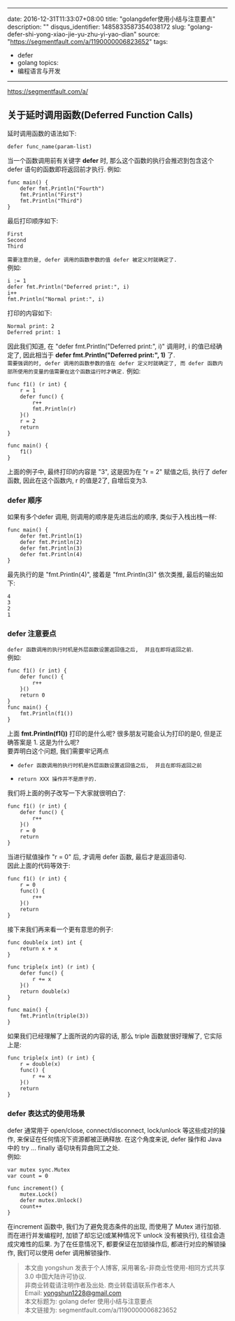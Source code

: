 
---
date: 2016-12-31T11:33:07+08:00
title: "golangdefer使用小结与注意要点"
description: ""
disqus_identifier: 1485833587354038172
slug: "golang-defer-shi-yong-xiao-jie-yu-zhu-yi-yao-dian"
source: "https://segmentfault.com/a/1190000006823652"
tags: 
- defer 
- golang 
topics:
- 编程语言与开发
---

https://segmentfault.com/a/

关于延时调用函数(Deferred Function Calls)
-----------------------------------------

延时调用函数的语法如下:

    defer func_name(param-list)

当一个函数调用前有关键字 **defer** 时,
那么这个函数的执行会推迟到包含这个 defer 语句的函数即将返回前才执行.
例如:

    func main() {
        defer fmt.Println("Fourth")
        fmt.Println("First")
        fmt.Println("Third")
    }

最后打印顺序如下:

    First
    Second
    Third

`需要注意的是, defer 调用的函数参数的值 defer 被定义时就确定了.`\
例如:

    i := 1
    defer fmt.Println("Deferred print:", i)
    i++
    fmt.Println("Normal print:", i)

打印的内容如下:

    Normal print: 2
    Deferred print: 1

因此我们知道, 在 "defer fmt.Println("Deferred print:", i)" 调用时, i
的值已经确定了, 因此相当于 **defer fmt.Println("Deferred print:", 1)**
了.\
`需要强调的时, defer 调用的函数参数的值在 defer 定义时就确定了, 而 defer 函数内部所使用的变量的值需要在这个函数运行时才确定.`
例如:

    func f1() (r int) {
        r = 1
        defer func() {
            r++
            fmt.Println(r)
        }()
        r = 2
        return
    }

    func main() {
        f1()
    }

上面的例子中, 最终打印的内容是 "3", 这是因为在 "r = 2" 赋值之后, 执行了
defer 函数, 因此在这个函数内, r 的值是2了, 自增后变为3.

### defer 顺序

如果有多个defer 调用, 则调用的顺序是先进后出的顺序, 类似于入栈出栈一样:

    func main() {
        defer fmt.Println(1)
        defer fmt.Println(2)
        defer fmt.Println(3)
        defer fmt.Println(4)
    }

最先执行的是 "fmt.Println(4)", 接着是 "fmt.Println(3)" 依次类推,
最后的输出如下:

    4
    3
    2
    1

### defer 注意要点

`defer 函数调用的执行时机是外层函数设置返回值之后,  并且在即将返回之前`.\
例如:

    func f1() (r int) {
        defer func() {
            r++
        }()
        return 0
    }
    func main() {
        fmt.Println(f1())
    }

上面 **fmt.Println(f1())** 打印的是什么呢? 很多朋友可能会认为打印的是0,
但是正确答案是 1. 这是为什么呢?\
要弄明白这个问题, 我们需要牢记两点

-   `defer 函数调用的执行时机是外层函数设置返回值之后,  并且在即将返回之前`

-   `return XXX 操作并不是原子的.`

我们将上面的例子改写一下大家就很明白了:

    func f1() (r int) {
        defer func() {
            r++
        }()
        r = 0
        return
    }

当进行赋值操作 "r = 0" 后, 才调用 defer 函数, 最后才是返回语句.\
因此上面的代码等效于:

    func f1() (r int) {
        r = 0
        func() {
            r++
        }()
        return
    }

接下来我们再来看一个更有意思的例子:

    func double(x int) int {
        return x + x
    }

    func triple(x int) (r int) {
        defer func() {
            r += x
        }()
        return double(x)
    }

    func main() {
        fmt.Println(triple(3))
    }

如果我们已经理解了上面所说的内容的话, 那么 triple 函数就很好理解了,
它实际上是:

    func triple(x int) (r int) {
        r = double(x)
        func() {
            r += x
        }()
        return
    }

### defer 表达式的使用场景

defer 通常用于 open/close, connect/disconnect, lock/unlock
等这些成对的操作, 来保证在任何情况下资源都被正确释放. 在这个角度来说,
defer 操作和 Java 中的 try ... finally 语句块有异曲同工之处.\
例如:

    var mutex sync.Mutex
    var count = 0

    func increment() {
        mutex.Lock()
        defer mutex.Unlock()
        count++
    }

在increment 函数中, 我们为了避免竞态条件的出现, 而使用了 Mutex 进行加锁.
而在进行并发编程时, 加锁了却忘记(或某种情况下 unlock 没有被执行),
往往会造成灾难性的后果. 为了在任意情况下, 都要保证在加锁操作后,
都进行对应的解锁操作, 我们可以使用 defer 调用解锁操作.

> 本文由 yongshun 发表于个人博客, 采用署名-非商业性使用-相同方式共享 3.0
> 中国大陆许可协议.\
> 非商业转载请注明作者及出处. 商业转载请联系作者本人\
> Email: yongshun1228@gmail.com\
> 本文标题为: golang defer 使用小结与注意要点\
> 本文链接为: segmentfault.com/a/1190000006823652


